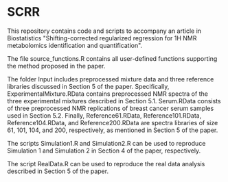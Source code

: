 # SCRR
This repository contains code and scripts to accompany an article in Biostatistics "Shifting-corrected regularized regression for 1H NMR metabolomics identification and quantification". 

The file source_functions.R contains all user-defined functions supporting the method proposed in the paper.

The folder Input includes preprocessed mixture data and three reference libraries discussed in Section 5 of the paper. Specifically, ExperimentalMixture.RData contains preprocessed NMR spectra of the three experimental mixtures described in Section 5.1. Serum.RData consists of three preprocessed NMR replications of breast cancer serum samples used in Section 5.2. Finally, Reference61.RData, Reference101.RData, Reference104.RData, and Reference200.RData are spectra libraries of size 61, 101, 104, and 200, respectively, as mentioned in Section 5 of the paper.

The scripts Simulation1.R and Simulation2.R can be used to reproduce Simulation 1 and Simulation 2 in Section 4 of the paper, respectively.

The script RealData.R can be used to reproduce the real data analysis described in Section 5 of the paper.
